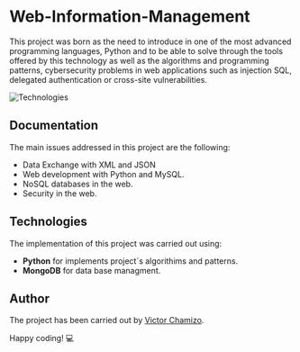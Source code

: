 # Web-Information-Management

This project was born as the need to introduce in one of the most advanced programming languages, Python and to be able to solve through the tools offered by this technology as well as the algorithms and programming patterns, cybersecurity problems in web applications such as injection SQL, delegated authentication or cross-site vulnerabilities.

![Technologies](https://www.ibm.com/analytics/es/es/safer-planet/cyber-threat-analysis/images@@Cyber-Threat-Analysis--Leadspace-Laptop-lock.gif)

## Documentation

The main issues addressed in this project are the following:

- Data Exchange with XML and JSON
- Web development with Python and MySQL.
- NoSQL databases in the web.
- Security in the web.
 
## Technologies
The implementation of this project was carried out using:
  - **Python** for implements project´s algorithims and patterns.
  - **MongoDB** for data base managment.
 
## Author
The project has been carried out by [Victor Chamizo](https://github.com/vctorChamizo).
 
Happy coding! 💻

